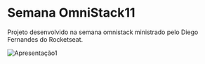 # Semana OmniStack11
 Projeto desenvolvido na semana omnistack ministrado pelo Diego Fernandes do Rocketseat.

![Apresentação1](https://user-images.githubusercontent.com/16269962/78510358-fd695980-776a-11ea-8b16-65cf0365c54a.png)
